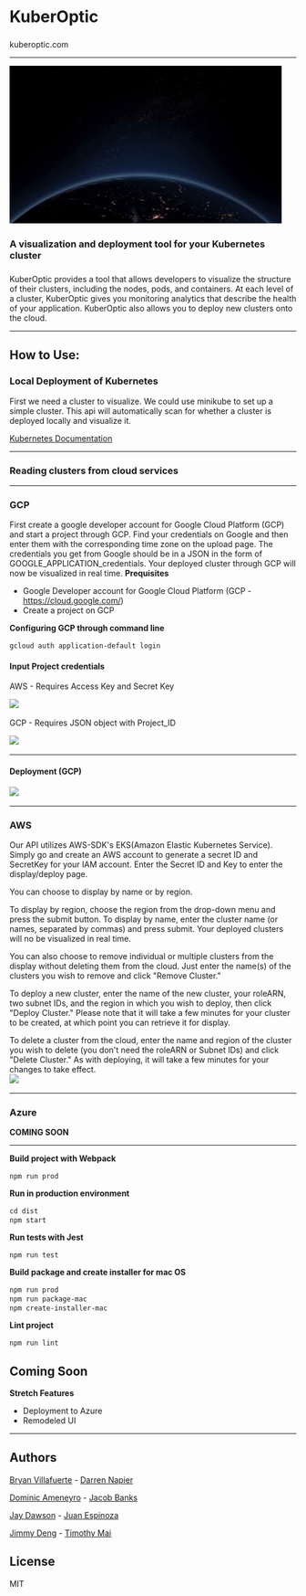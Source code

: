# KuberOptic
### 
kuberoptic.com
***
![](src/client/assets/credsPage/MainKuberOpticGif.gif)
### A visualization and deployment tool for your Kubernetes cluster
###

KuberOptic provides a tool that allows developers to visualize the structure of their clusters, including the nodes, pods, and containers. At each level of a cluster, KuberOptic gives you monitoring analytics that describe the health of your application. KuberOptic also allows you to deploy new clusters onto the cloud.

***
## How to Use:

### Local Deployment of Kubernetes
First we need a cluster to visualize. We could use minikube to set up a simple cluster. This api will automatically scan for whether a cluster is deployed locally and visualize it.

[Kubernetes Documentation](https://kubernetes.io/docs/tasks/tools/install-minikube/)
***
### Reading clusters from cloud services
***
### GCP
First create a google developer account for Google Cloud Platform (GCP) and start a project through GCP. Find your credentials on Google and then enter them with the corresponding time zone on the upload page. The credentials you get from Google should be in a JSON in the form of GOOGLE_APPLICATION_credentials. Your deployed cluster through GCP will now be visualized in real time.
**Prequisites**
- Google Developer account for Google Cloud Platform (GCP - https://cloud.google.com/)
- Create a project on GCP

**Configuring GCP through command line**
```
gcloud auth application-default login
```
#### Input Project credentials
AWS - Requires Access Key and Secret Key

![](https://media.giphy.com/media/fwzZ6dbJvqKDJxpyBh/giphy.gif)

GCP - Requires JSON object with Project_ID

![](https://media.giphy.com/media/Ws3EjFrutxn3YHR3In/giphy.gif)

***
#### Deployment (GCP) 
![](https://media.giphy.com/media/Y1M2Gynz25sCdQOqtp/giphy.gif)
***
### AWS
Our API utilizes AWS-SDK's EKS(Amazon Elastic Kubernetes Service). Simply go and create an AWS account to generate a secret ID and SecretKey for your IAM account. Enter the Secret ID and Key to enter the display/deploy page.

You can choose to display by name or by region. 

To display by region, choose the region from the drop-down menu and press the submit button. To display by name, enter the cluster name (or names, separated by commas) and press submit. Your deployed clusters will no be visualized in real time. 

You can also choose to remove individual or multiple clusters from the display without deleting them from the cloud. Just enter the name(s) of the clusters you wish to remove and click "Remove Cluster."

To deploy a new cluster, enter the name of the new cluster, your roleARN, two subnet IDs, and the region in which you wish to deploy, then click "Deploy Cluster." Please note that it will take a few minutes for your cluster to be created, at which point you can retrieve it for display. 

To delete a cluster from the cloud, enter the name and region of the cluster you wish to delete (you don't need the roleARN or Subnet IDs) and click "Delete Cluster." As with deploying, it will take a few minutes for your changes to take effect.  
![](https://media.giphy.com/media/Y4D7nv61sLnOI9Kajc/giphy.gif)
***
### Azure
**COMING SOON**
***
**Build project with Webpack**
```
npm run prod
```
**Run in production environment**
```
cd dist
npm start
```
**Run tests with Jest**
```
npm run test
```
**Build package and create installer for mac OS**
```
npm run prod
npm run package-mac
npm create-installer-mac
```
**Lint project**
```
npm run lint
```
## Coming Soon
**Stretch Features**
- Deployment to Azure
- Remodeled UI
***
## Authors
[Bryan Villafuerte](https://github.com/BryV38) - [Darren Napier](https://github.com/darrenNapier)

[Dominic Ameneyro](https://github.com/dameneyro) - [Jacob Banks](https://github.com/jacobbanks)

[Jay Dawson](https://github.com/ImJustJay) - [Juan Espinoza](https://github.com/jespinoza17)

[Jimmy Deng](https://github.com/rev619) - [Timothy Mai](https://github.com/tqmai)
## License
MIT
